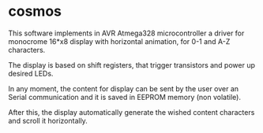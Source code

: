 # cosmos

This software implements in AVR Atmega328 microcontroller a driver for monocrome 16*x8 display with horizontal animation, 
for 0-1 and A-Z characters.

The display is based on shift registers, that trigger transistors and power up desired LEDs. 

In any moment, the content for display can be sent by the user over an Serial communication and it is saved in EEPROM memory (non volatile).

After this, the display automatically generate the wished content characters and scroll it horizontally.

